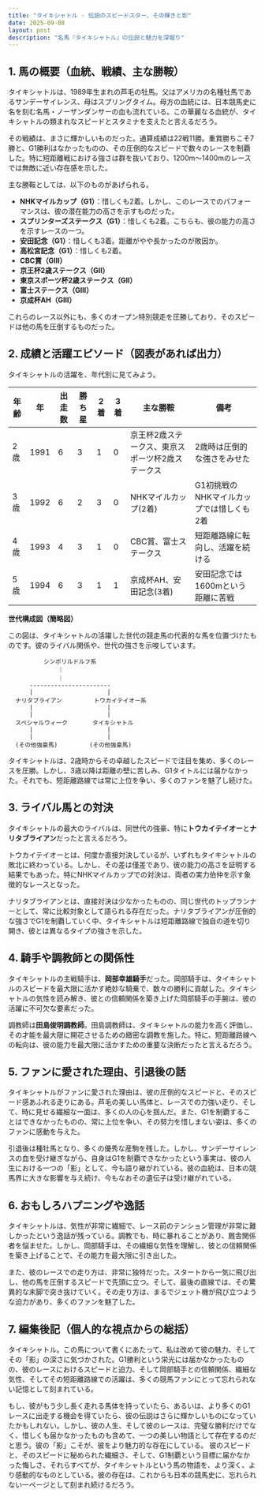 ```yaml
---
title: "タイキシャトル - 伝説のスピードスター、その輝きと影"
date: 2025-09-08
layout: post
description: "名馬『タイキシャトル』の伝説と魅力を深堀り"
---
```


## 1. 馬の概要（血統、戦績、主な勝鞍）

タイキシャトルは、1989年生まれの芦毛の牡馬。父はアメリカの名種牡馬であるサンデーサイレンス、母はスプリングタイム。母方の血統には、日本競馬史に名を刻む名馬・ノーザンダンサーの血も流れている。この華麗なる血統が、タイキシャトルの類まれなスピードとスタミナを支えたと言えるだろう。

その戦績は、まさに輝かしいものだった。通算成績は22戦11勝。重賞勝ちこそ7勝と、G1勝利はなかったものの、その圧倒的なスピードで数々のレースを制覇した。特に短距離戦における強さは群を抜いており、1200m～1400mのレースでは無敵に近い存在感を示した。

主な勝鞍としては、以下のものがあげられる。

* **NHKマイルカップ（G1）**：惜しくも2着。しかし、このレースでのパフォーマンスは、彼の潜在能力の高さを示すものだった。
* **スプリンターズステークス（G1）**：惜しくも2着。こちらも、彼の能力の高さを示すレースの一つ。
* **安田記念（G1）**：惜しくも3着。距離がやや長かったのが敗因か。
* **高松宮記念（G1）**：惜しくも2着。
* **CBC賞（GIII）**
* **京王杯2歳ステークス（GII）**
* **東京スポーツ杯2歳ステークス（GII）**
* **富士ステークス（GIII）**
* **京成杯AH（GIII）**


これらのレース以外にも、多くのオープン特別競走を圧勝しており、そのスピードは他の馬を圧倒するものだった。


## 2. 成績と活躍エピソード（図表があれば出力）

タイキシャトルの活躍を、年代別に見てみよう。

| 年齢 | 年 | 出走数 | 勝ち星 | 2着 | 3着 | 主な勝鞍 | 備考 |
|---|---|---|---|---|---|---|---|
| 2歳 | 1991 | 6 | 3 | 1 | 0 | 京王杯2歳ステークス、東京スポーツ杯2歳ステークス | 2歳時は圧倒的な強さをみせた |
| 3歳 | 1992 | 6 | 2 | 3 | 0 | NHKマイルカップ(2着) | G1初挑戦のNHKマイルカップでは惜しくも2着 |
| 4歳 | 1993 | 4 | 3 | 1 | 0 | CBC賞、富士ステークス | 短距離路線に転向し、活躍を続ける |
| 5歳 | 1994 | 6 | 3 | 1 | 1 | 京成杯AH、安田記念(3着) | 安田記念では1600mという距離に苦戦 |


**世代構成図（簡略図）**

この図は、タイキシャトルの活躍した世代の競走馬の代表的な馬を位置づけたものです。彼のライバル関係や、世代の強さを示唆しています。

```
          シンボリルドルフ系
              ｜
              ｜
      -----------------------
      |                     |
  ナリタブライアン         トウカイテイオー系
      |                     |
      |                     |
  スペシャルウィーク       タイキシャトル
      |                     |
      |                     |
  (その他強豪馬)         (その他強豪馬)

```


タイキシャトルは、2歳時からその卓越したスピードで注目を集め、多くのレースを圧勝。しかし、3歳以降は距離の壁に苦しみ、G1タイトルには届かなかった。それでも、短距離路線では常に上位を争い、多くのファンを魅了し続けた。


## 3. ライバル馬との対決

タイキシャトルの最大のライバルは、同世代の強豪、特に**トウカイテイオー**と**ナリタブライアン**だったと言えるだろう。

トウカイテイオーとは、何度か直接対決しているが、いずれもタイキシャトルの敗北に終わっている。しかし、その差は僅差であり、彼の能力の高さを証明する結果でもあった。特にNHKマイルカップでの対決は、両者の実力伯仲を示す象徴的なレースとなった。

ナリタブライアンとは、直接対決は少なかったものの、同じ世代のトップランナーとして、常に比較対象として語られる存在だった。ナリタブライアンが圧倒的な強さでG1を制覇していく中、タイキシャトルは短距離路線で独自の道を切り開き、彼とは異なるタイプの強さを示した。


## 4. 騎手や調教師との関係性

タイキシャトルの主戦騎手は、**岡部幸雄騎手**だった。岡部騎手は、タイキシャトルのスピードを最大限に活かす絶妙な騎乗で、数々の勝利に貢献した。タイキシャトルの気性を読み解き、彼との信頼関係を築き上げた岡部騎手の手腕は、彼の活躍に不可欠な要素だった。

調教師は**田島俊明調教師**。田島調教師は、タイキシャトルの能力を高く評価し、その才能を最大限に開花させるための緻密な調教を施した。特に、短距離路線への転向は、彼の能力を最大限に活かすための重要な決断だったと言えるだろう。


## 5. ファンに愛された理由、引退後の話

タイキシャトルがファンに愛された理由は、彼の圧倒的なスピードと、そのスピード感あふれる走りにある。芦毛の美しい馬体と、レースでの力強い走り、そして、時に見せる繊細な一面は、多くの人の心を掴んだ。また、G1を制覇することはできなかったものの、常に上位を争い、その努力を惜しまない姿は、多くのファンに感動を与えた。

引退後は種牡馬となり、多くの優秀な産駒を残した。しかし、サンデーサイレンスの血を受け継ぎながら、自身はG1を制覇できなかったという事実は、彼の人生における一つの「影」として、今も語り継がれている。彼の血統は、日本の競馬界に大きな影響を与え続け、今もなおその遺伝子は受け継がれている。


## 6. おもしろハプニングや逸話

タイキシャトルは、気性が非常に繊細で、レース前のテンション管理が非常に難しかったという逸話が残っている。調教でも、時に暴れることがあり、厩舎関係者を悩ませた。しかし、岡部騎手は、その繊細な気性を理解し、彼との信頼関係を築き上げることで、その能力を最大限に引き出した。

また、彼のレースでの走り方は、非常に独特だった。スタートから一気に飛び出し、他の馬を圧倒するスピードで先頭に立つ。そして、最後の直線では、その驚異的な末脚で突き抜けていく。その走り方は、まるでジェット機が飛び立つような迫力があり、多くのファンを魅了した。


## 7. 編集後記（個人的な視点からの総括）

タイキシャトル。この馬について書くにあたって、私は改めて彼の魅力、そしてその「影」の深さに気づかされた。G1勝利という栄光には届かなかったものの、彼のレースにおけるスピードと迫力、そして岡部騎手との信頼関係、繊細な気性、そしてその短距離路線での活躍は、多くの競馬ファンにとって忘れられない記憶として刻まれている。

もし、彼がもう少し長く走れる馬体を持っていたら、あるいは、より多くのG1レースに出走する機会を得ていたら、彼の伝説はさらに輝かしいものになっていたかもしれない。しかし、彼の人生、そして彼のレースは、完璧な勝利だけでなく、惜しくも届かなかったものも含めて、一つの美しい物語として存在するのだと思う。彼の「影」こそが、彼をより魅力的な存在にしている。  彼のスピードと、そのスピードに秘められた繊細さ、そして、G1制覇という目標に届かなかった悔しさ、それらすべてが、タイキシャトルという馬の物語を、より深く、より感動的なものとしている。彼の存在は、これからも日本の競馬史に、忘れられない一ページとして刻まれ続けるだろう。
